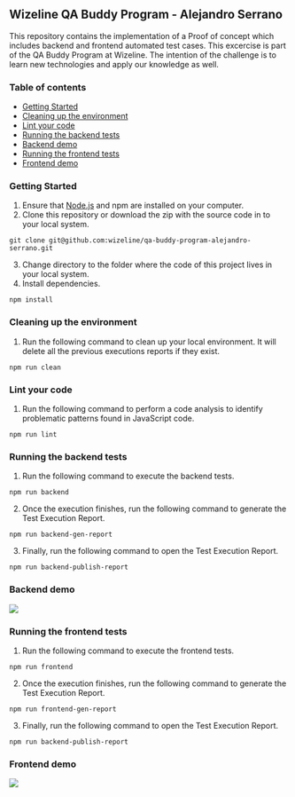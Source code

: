 ## Wizeline QA Buddy Program - Alejandro Serrano
This repository contains the implementation of a Proof of concept which includes backend and frontend automated test cases. This excercise is part of the QA Buddy Program at Wizeline. The intention of the challenge is to learn new technologies and apply our knowledge as well.

### Table of contents
 * [Getting Started](#getting-started)<br>
 * [Cleaning up the environment](#cleaning-up-the-environment)<br>
 * [Lint your code](#lint-your-code)<br>
 * [Running the backend tests](#running-the-backend-tests)<br>
 * [Backend demo](#backend-demo)<br>
 * [Running the frontend tests](#running-the-frontend-tests)<br>
 * [Frontend demo](#frontend-demo)<br>

### Getting Started
1. Ensure that [Node.js](https://nodejs.org/en/) and npm are installed on your computer.
2. Clone this repository or download the zip with the source code in to your local system.
```
git clone git@github.com:wizeline/qa-buddy-program-alejandro-serrano.git
```
3. Change directory to the folder where the code of this project lives in your local system.
4. Install dependencies.
```
npm install
```

### Cleaning up the environment
1. Run the following command to clean up your local environment. It will delete all the previous executions reports if they exist.
```
npm run clean
```

### Lint your code
1. Run the following command to perform a code analysis to identify problematic patterns found in JavaScript code.
```
npm run lint
```

### Running the backend tests
1. Run the following command to execute the backend tests.
```
npm run backend
```
2. Once the execution finishes, run the following command to generate the Test Execution Report.
```
npm run backend-gen-report
```
3. Finally, run the following command to open the Test Execution Report.
```
npm run backend-publish-report
```

### Backend demo
![](demo/demo-backend.gif)

### Running the frontend tests
1. Run the following command to execute the frontend tests.
```
npm run frontend
```
2. Once the execution finishes, run the following command to generate the Test Execution Report.
```
npm run frontend-gen-report
```
3. Finally, run the following command to open the Test Execution Report.
```
npm run backend-publish-report
```

### Frontend demo
![](demo/demo-frontend.gif)